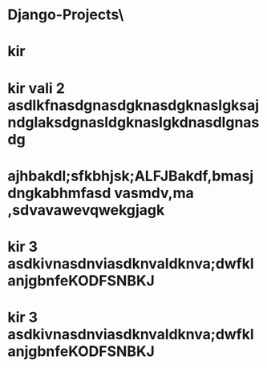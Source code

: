 # Django-Projects\
# kir
# kir vali 2 asdlkfnasdgnasdgknasdgknaslgksajndglaksdgnasldgknaslgkdnasdlgnasdg
# ajhbakdl;sfkbhjsk;ALFJBakdf,bmasjdngkabhmfasd vasmdv,ma ,sdvavawevqwekgjagk
# kir 3 asdkivnasdnviasdknvaldknva;dwfklanjgbnfeKODFSNBKJ
# kir 3 asdkivnasdnviasdknvaldknva;dwfklanjgbnfeKODFSNBKJ